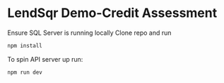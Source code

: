 # LendSqr Demo-Credit Assessment

Ensure SQL Server is running locally
Clone repo and run 
```bash
npm install
```
To spin API server up run:

```bash
npm run dev
```

